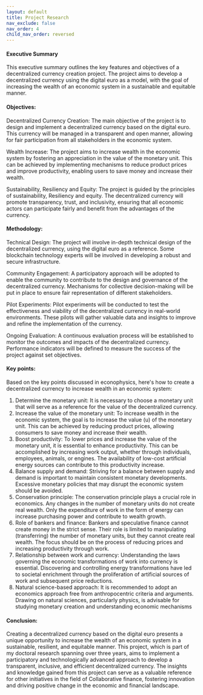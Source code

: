 ```yaml
---
layout: default
title: Project Research
nav_exclude: false
nav_order: 4
child_nav_order: reversed
---
```


 
 
 
 #### Executive Summary

This executive summary outlines the key features and objectives of a decentralized currency creation project. The project aims to develop a decentralized currency using the digital euro as a model, with the goal of increasing the wealth of an economic system in a sustainable and equitable manner.

#### Objectives:

Decentralized Currency Creation: The main objective of the project is to design and implement a decentralized currency based on the digital euro. This currency will be managed in a transparent and open manner, allowing for fair participation from all stakeholders in the economic system.

Wealth Increase: The project aims to increase wealth in the economic system by fostering an appreciation in the value of the monetary unit. This can be achieved by implementing mechanisms to reduce product prices and improve productivity, enabling users to save money and increase their wealth.

Sustainability, Resiliency and Equity: The project is guided by the principles of sustainability, Resiliency and equity. The decentralized currency will promote transparency, trust, and inclusivity, ensuring that all economic actors can participate fairly and benefit from the advantages of the currency.

#### Methodology:

Technical Design: The project will involve in-depth technical design of the decentralized currency, using the digital euro as a reference. Some blockchain technology experts will be involved in developing a robust and secure infrastructure.

Community Engagement: A participatory approach will be adopted to enable the community to contribute to the design and governance of the decentralized currency. Mechanisms for collective decision-making will be put in place to ensure fair representation of different stakeholders.

Pilot Experiments: Pilot experiments will be conducted to test the effectiveness and viability of the decentralized currency in real-world environments. These pilots will gather valuable data and insights to improve and refine the implementation of the currency.

Ongoing Evaluation: A continuous evaluation process will be established to monitor the outcomes and impacts of the decentralized currency. Performance indicators will be defined to measure the success of the project against set objectives.

#### Key points: 

Based on the key points discussed in econophysics, here's how to create a decentralized currency to increase wealth in an economic system:
<ol>
<li>Determine the monetary unit: It is necessary to choose a monetary unit that will serve as a reference for the value of the decentralized currency.</li>

<li>Increase the value of the monetary unit: To increase wealth in the economic system, the goal is to increase the value (u) of the monetary unit. This can be achieved by reducing product prices, allowing consumers to save money and increase their wealth.</li>

<li>Boost productivity: To lower prices and increase the value of the monetary unit, it is essential to enhance productivity. This can be accomplished by increasing work output, whether through individuals, employees, animals, or engines. The availability of low-cost artificial energy sources can contribute to this productivity increase.</li>

<li>Balance supply and demand: Striving for a balance between supply and demand is important to maintain consistent monetary developments. Excessive monetary policies that may disrupt the economic system should be avoided.</li>

<li>Conservation principle: The conservation principle plays a crucial role in economics. Any changes in the number of monetary units do not create real wealth. Only the expenditure of work in the form of energy can increase purchasing power and contribute to wealth growth.</li>

<li>Role of bankers and finance: Bankers and speculative finance cannot create money in the strict sense. Their role is limited to manipulating (transferring) the number of monetary units, but they cannot create real wealth. The focus should be on the process of reducing prices and increasing productivity through work.</li>

<li>Relationship between work and currency: Understanding the laws governing the economic transformations of work into currency is essential. Discovering and controlling energy transformations have led to societal enrichment through the proliferation of artificial sources of work and subsequent price reductions.</li>

<li>Natural science-based approach: It is recommended to adopt an economics approach free from anthropocentric criteria and arguments. Drawing on natural sciences, particularly physics, is advisable for studying monetary creation and understanding economic mechanisms</li>

</ol>

#### Conclusion:
Creating a decentralized currency based on the digital euro presents a unique opportunity to increase the wealth of an economic system in a sustainable, resilient, and equitable manner. This project, which is part of my doctoral research spanning over three years, aims to implement a participatory and technologically advanced approach to develop a transparent, inclusive, and efficient decentralized currency. The insights and knowledge gained from this project can serve as a valuable reference for other initiatives in the field of Collaborative finance, fostering innovation and driving positive change in the economic and financial landscape.

